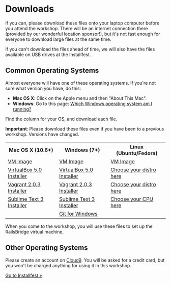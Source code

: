 # Downloads

If you can, please download these files onto your laptop computer before
you attend the workshop. There will be an internet connection there
(provided by our wonderful location sponsor!), but it's not fast enough
for everyone to download large files at the same time.

If you can't download the files ahead of time, we will also have the
files available on USB drives at the Installfest.

## Common Operating Systems

Almost everyone will have one of these operating systems. If you're not
sure what version you have, do this:

* **Mac OS X**: Click on the Apple menu and then "About This Mac".
* **Windows**: Go to this page: [Which Windows operating system am I running?](http://windows.microsoft.com/en-us/windows/which-operating-system)

Find the column for your OS, and download each file.

<div class="alert alert-info">
<strong>Important</strong>: Please download these files even if you have been to a previous workshop. Versions have changed.
</div>

<table class="downloads-files">
<tr>
  <th>Mac OS X (10.6+)</th>
  <th>Windows (7+)</th>
  <th>Linux (Ubuntu/Fedora)</th>
</tr>
<tr>
  <td><a href="http://downloads.railsbridge.org/railsbridgevm-2018-03.box">VM Image</a></td>
  <td><a href="http://downloads.railsbridge.org/railsbridgevm-2018-03.box">VM Image</a></td>
  <td><a href="http://downloads.railsbridge.org/railsbridgevm-2018-03.box">VM Image</a></td>
</tr>
<tr>
  <td><a href="https://download.virtualbox.org/virtualbox/5.2.8/VirtualBox-5.2.8-121009-OSX.dmg">VirtualBox 5.0 Installer</a></td>
  <td><a href="https://download.virtualbox.org/virtualbox/5.2.8/VirtualBox-5.2.8-121009-Win.exe">VirtualBox 5.0 Installer</a></td>
  <td><a href="https://www.virtualbox.org/wiki/Linux_Downloads">Choose your distro here</a></td>
</tr>
<tr>
  <td><a href="https://releases.hashicorp.com/vagrant/2.0.3/vagrant_2.0.3_x86_64.dmg">Vagrant 2.0.3 Installer</a></td>
  <td><a href="https://releases.hashicorp.com/vagrant/2.0.3/vagrant_2.0.3_x86_64.msi">Vagrant 2.0.3 Installer</a></td>
  <td><a href="https://www.vagrantup.com/downloads.html">Choose your distro here</a></td>
</tr>
<tr>
  <td><a href="https://download.sublimetext.com/Sublime%20Text%20Build%203143.dmg">Sublime Text 3 Installer</a></td>
  <td><a href="https://download.sublimetext.com/Sublime%20Text%20Build%203143%20x64%20Setup.exe">Sublime Text 3 Installer</a></td>
  <td><a href="https://www.sublimetext.com/3">Choose your CPU here</a></td>
</tr>
<tr>
  <td></td>
  <td><a href="https://github.com/git-for-windows/git/releases/download/v2.16.2.windows.1/Git-2.16.2-64-bit.exe">Git for Windows</a></td>
  <td></td>
</tr>
</table>

When you come to the workshop, you will use these files to set up the
RailsBridge virtual machine.

## Other Operating Systems

Please create an account on <a href="https://c9.io">Cloud9</a>. You will be asked for a credit card, but you won't be charged anything for using it in this workshop.

<a href="/installfest">Go to Installfest »</a>
